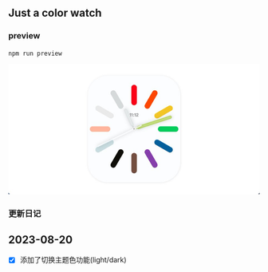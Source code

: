 ## Just a color watch

### preview
``` shell
npm run preview
```

<img src="https://github.com/cairongquan/ColorWatch/blob/main/F0Zy3E7aIAEIyFG.jpeg?raw=true" style="text-align:center" />

### 更新日记
## 2023-08-20
- [x] 添加了切换主题色功能(light/dark)
